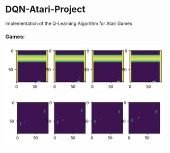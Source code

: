 # DQN-Atari-Project
Implementation of the Q-Learning Algorithm for Atari Games

### Games:

![Breakout](img/breakout.png)
![Pong](img/pong.png)